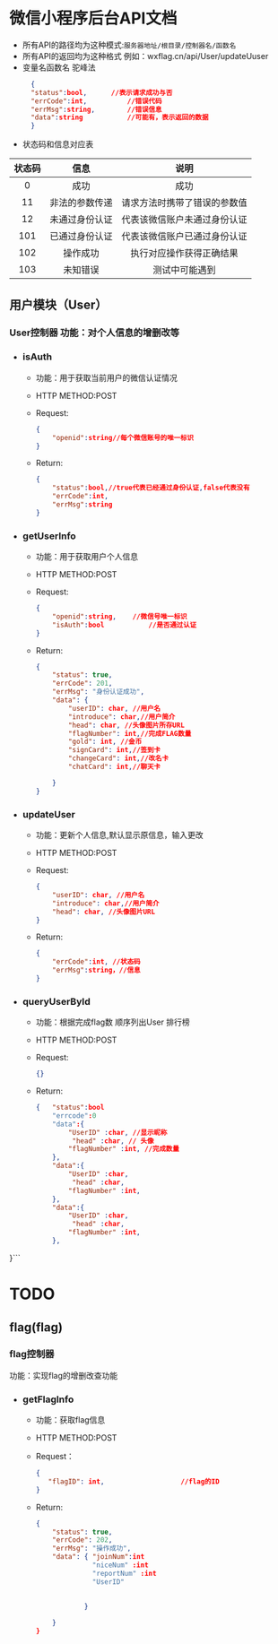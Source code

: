 # 微信小程序后台API文档

- 所有API的路径均为这种模式:`服务器地址/根目录/控制器名/函数名`
- 所有API的返回均为这种格式 例如：wxflag.cn/api/User/updateUuser
- 变量名函数名 驼峰法
  ```json
    {
    "status":bool,		//表示请求成功与否
    "errCode":int,			//错误代码
    "errMsg":string,		//错误信息
    "data":string			//可能有，表示返回的数据
    }
  ```
- 状态码和信息对应表

|    状态码    |        信息        |                 说明                 |
| :-----------: | :--------------------: | :----------------------------------: |
|      0       |      成功                |   成功   |
|      11       |     非法的参数传递     |     请求方法时携带了错误的参数值     |
|      12       |     未通过身份认证     |     代表该微信账户未通过身份认证     |
|      101      |     已通过身份认证     |     代表该微信账户已通过身份认证     |
|      102      |        操作成功        |       执行对应操作获得正确结果       |
|      103      |       未知错误         |      测试中可能遇到

## 用户模块（User）

### User控制器  功能：对个人信息的增删改等

- ### isAuth

  - 功能：用于获取当前用户的微信认证情况

  - HTTP METHOD:POST

  - Request:

    ```json
    {
        "openid":string//每个微信账号的唯一标识
    }
    ```

  - Return:

    ```json
    {
        "status":bool,//true代表已经通过身份认证,false代表没有
        "errCode":int,
        "errMsg":string
    }
    ```

- ### getUserInfo

  - 功能：用于获取用户个人信息

  - HTTP METHOD:POST

  - Request:

    ```json
    {
        "openid":string,	//微信号唯一标识
        "isAuth":bool			//是否通过认证
    }
    ```

  - Return:

    ```json
    {
        "status": true,
        "errCode": 201,
        "errMsg": "身份认证成功",
        "data": {
            "userID": char, //用户名
            "introduce": char,//用户简介
            "head": char, //头像图片所存URL
            "flagNumber": int,//完成FLAG数量
            "gold": int, //金币
            "signCard": int,//签到卡
            "changeCard": int,//改名卡
            "chatCard": int,//聊天卡

        }
    }
    ```
- ### updateUser

  - 功能：更新个人信息,默认显示原信息，输入更改

  - HTTP METHOD:POST

  - Request:

    ```json
    {
        "userID": char, //用户名
        "introduce": char,//用户简介
        "head": char, //头像图片URL
    }
    ```

  - Return:

    ```json
    {
        "errCode":int, //状态码
        "errMsg":string，//信息
    }
    ```



- ### queryUserById

  - 功能：根据完成flag数 顺序列出User 排行榜

  - HTTP METHOD:POST

  - Request:

    ```json
    {}
    ```

  - Return:

    ```json
    {   "status":bool
        "errcode":0
        "data":{
            "UserID" :char, //显示昵称
             "head" :char, // 头像
            "flagNumber" :int, //完成数量
        },
        "data":{
            "UserID" :char,
             "head" :char,
            "flagNumber" :int,
        },
        "data":{
            "UserID" :char,
             "head" :char,
            "flagNumber" :int,
        },
 }```

# TODO


## flag(flag)
### flag控制器	

功能：实现flag的增删改查功能

- ### getFlagInfo

  - 功能：获取flag信息

  - HTTP METHOD:POST

  - Request：

    ```json
    {
       "flagID": int,					//flag的ID
    }
    ```

  - Return:

    ```json
    {
        "status": true,
        "errCode": 202,
        "errMsg": "操作成功",
        "data": { "joinNum":int
                  "niceNum" :int
                  "reportNum" :int
                  "UserID"

            
                }
            
        }
    }
    ```





